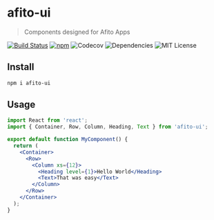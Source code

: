 # afito-ui

> Components designed for Afito Apps

[![Build Status](https://travis-ci.com/redhair/afito-ui.svg?token=wHK4WEFUEoz3o1zVWA5Q&branch=master)](https://travis-ci.com/redhair/afito-ui)
[![npm](https://img.shields.io/npm/v/afito-ui?color=limegreen)](https://www.npmjs.com/package/afito-ui)
![Codecov](https://img.shields.io/codecov/c/github/redhair/afito-ui)
![Dependencies](https://img.shields.io/david/redhair/afito-ui)
![MIT License](https://img.shields.io/github/license/redhair/afito-ui)

## Install

```bash
npm i afito-ui
```

## Usage

```jsx
import React from 'react';
import { Container, Row, Column, Heading, Text } from 'afito-ui';

export default function MyComponent() {
  return (
    <Container>
      <Row>
        <Column xs={12}>
          <Heading level={1}>Hello World</Heading>
          <Text>That was easy</Text>
        </Column>
      </Row>
    </Container>
  );
}
```
